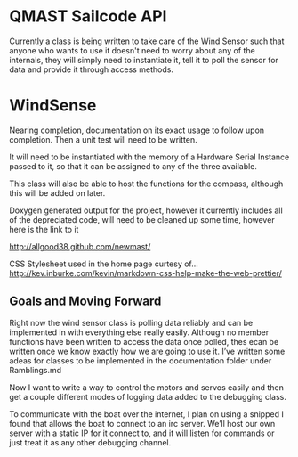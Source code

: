 # QMAST Sailcode API 

Currently a class is being written to take care of the Wind Sensor such that anyone who wants to use it doesn't need to worry about any of the internals, they will simply need to instantiate it, tell it to poll the sensor for data and provide it through access methods.  

# WindSense 

Nearing completion, documentation on its exact usage to follow upon completion. Then a unit test will need to be written.  

It will need to be instantiated with the memory of a Hardware Serial Instance passed to it, so that it can be assigned to any of the three available.  

This class will also be able to host the functions for the compass, although this will be added on later.  

Doxygen generated output for the project, however it currently includes all of the depreciated code, will need to be cleaned up some time, however here is the link to it 

http://allgood38.github.com/newmast/ 

CSS Stylesheet used in the home page curtesy of... 
http://kev.inburke.com/kevin/markdown-css-help-make-the-web-prettier/

## Goals and Moving Forward

Right now the wind sensor class is polling data reliably and can be implemented in with everything else really easily. Although no member functions have been written to access the data once polled, thes ecan be written once we know exactly how we are going to use it. I’ve written some adeas for classes to be implemented in the documentation folder under Ramblings.md 

Now I want to write a way to control the motors and servos easily and then get a couple different modes of logging data added to the debugging class.

To communicate with the boat over the internet, I plan on using a snipped I found that allows the boat to connect to an irc server. We’ll host our own server with a static IP for it connect to, and it will listen for commands or just treat it as any other debugging channel. 